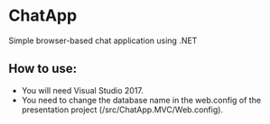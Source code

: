 # ChatApp

Simple browser-based chat application using .NET

## How to use:
- You will need Visual Studio 2017.
- You need to change the database name in the web.config of the presentation project (/src/ChatApp.MVC/Web.config).
